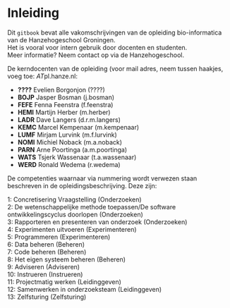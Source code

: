 # Inleiding

Dit `gitbook` bevat alle vakomschrijvingen van de opleiding bio-informatica van de Hanzehogeschool Groningen.  
Het is vooral voor intern gebruik door docenten en studenten.  
Meer informatie? Neem contact op via de Hanzehogeschool.

De kerndocenten van de opleiding (voor mail adres, neem  tussen haakjes, voeg toe: *AT*pl.hanze.nl:  

- **????** Evelien Borgonjon (????)
- **BOJP** Jasper Bosman (j.bosman)
- **FEFE** Fenna Feenstra (f.feenstra)
- **HEMI** Martijn Herber (m.herber)
- **LADR** Dave Langers (d.r.m.langers)
- **KEMC** Marcel Kempenaar (m.kempenaar)
- **LUMF** Mirjam Lurvink (m.f.lurvink)
- **NOMI** Michiel Noback (m.a.noback)
- **PARN** Arne Poortinga (a.m.poortinga)
- **WATS** Tsjerk Wassenaar (t.a.wassenaar)
- **WERD** Ronald Wedema (r.wedema)

De competenties waarnaar via nummering wordt verwezen staan beschreven in de opleidingsbeschrijving.
Deze zijn:

1: Concretisering Vraagstelling (Onderzoeken)  
2: De wetenschappelijke methode toepassen/De software  ontwikkelingscyclus doorlopen (Onderzoeken)  
3: Rapporteren en presenteren van onderzoek (Onderzoeken)  
4: Experimenten uitvoeren (Experimenteren)  
5: Programmeren (Experimenteren)  
6: Data beheren (Beheren)  
7: Code beheren (Beheren)  
8: Het eigen systeem beheren (Beheren)  
9: Adviseren (Adviseren)  
10: Instrueren (Instrueren)  
11: Projectmatig werken (Leidinggeven)  
12: Samenwerken in onderzoeksteam (Leidinggeven)  
13: Zelfsturing (Zelfsturing)  

